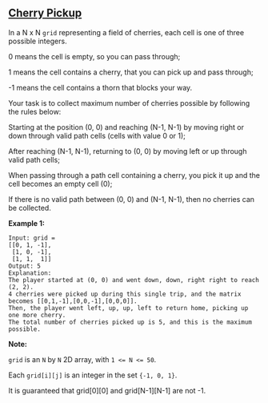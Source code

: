 ## [Cherry Pickup](https://leetcode.com/problems/cherry-pickup/description/)

In a N x N `grid` representing a field of cherries, each cell is one of three possible integers.

0 means the cell is empty, so you can pass through;

1 means the cell contains a cherry, that you can pick up and pass through;

-1 means the cell contains a thorn that blocks your way.

Your task is to collect maximum number of cherries possible by following the rules below:

Starting at the position (0, 0) and reaching (N-1, N-1) by moving right or down through valid path cells (cells with value 0 or 1);

After reaching (N-1, N-1), returning to (0, 0) by moving left or up through valid path cells;

When passing through a path cell containing a cherry, you pick it up and the cell becomes an empty cell (0);

If there is no valid path between (0, 0) and (N-1, N-1), then no cherries can be collected.

**Example 1:**

```
Input: grid =
[[0, 1, -1],
 [1, 0, -1],
 [1, 1,  1]]
Output: 5
Explanation: 
The player started at (0, 0) and went down, down, right right to reach (2, 2).
4 cherries were picked up during this single trip, and the matrix becomes [[0,1,-1],[0,0,-1],[0,0,0]].
Then, the player went left, up, up, left to return home, picking up one more cherry.
The total number of cherries picked up is 5, and this is the maximum possible.
```

**Note:**

`grid` is an `N` by `N` 2D array, with `1 <= N <= 50`.

Each `grid[i][j]` is an integer in the set `{-1, 0, 1}`.

It is guaranteed that grid[0][0] and grid[N-1][N-1] are not -1.
